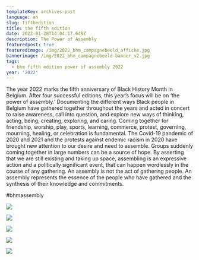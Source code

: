 ```yaml
---
templateKey: archives-post
language: en
slug: fifthedition
title: the fifth edition
date: 2022-01-28T14:04:17.649Z
description: The Power of Assembly
featuredpost: true
featuredimage: /img/2022_bhm_campagnebeeld_affiche.jpg
bannerimage: /img/2022_bhm_campagnebeeld-banner_v2.jpg
tags:
  - bhm fifth edition power of assembly 2022
year: '2022'
---
```

The year 2022 marks the fifth anniversary of Black History Month in Belgium. After four successful editions, this year’s focus will be on ‘the power of assembly.’ Documenting the different ways Black people in Belgium have gathered together throughout the years and acted in concert to raise awareness, call into question, and explore new ways of thinking, acting, being, creating, exploring, and caring. Coming together for friendship, worship, play, sports, learning, commerce, protest, governing, mourning, healing, or celebration is fundamental. The Covid-19 pandemic of 2020 and 2021 and the protests against endemic racism in 2020 have brought new attention to our desire and need to assemble. Groups suddenly coming together in large numbers can be a source of hope. By asserting that we are still existing and taking up space, assembling is an expressive action and a politically significant event, that can happen wordlessly in the course of any gathering. An assembly is not the act of gathering people. An assembly represents the essence of the people who have gathered and the synthesis of their knowledge and commitments. 

\#bhmassembly 

![](/img/2022_bhm_social-media-campagnebeeld-vierkant_def3.jpg)

![](/img/2022_bhm_social-media-campagnebeeld-vierkant_def5.jpg)

![](/img/2022_bhm_social-media-campagnebeeld-vierkant_def.jpg)

![](/img/2022_bhm_social-media-campagnebeeld-vierkant_def2.jpg)

![](/img/2022_bhm_social-media-campagnebeeld-vierkant_def4.jpg)
